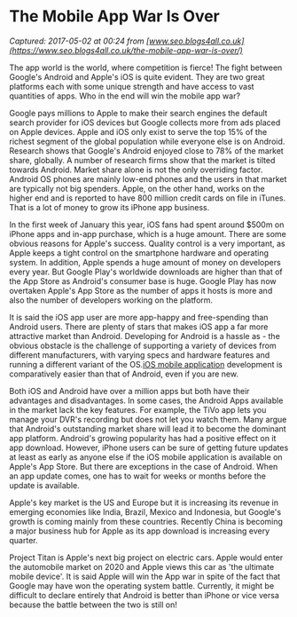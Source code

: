 # The Mobile App War Is Over

_Captured: 2017-05-02 at 00:24 from [www.seo.blogs4all.co.uk](https://www.seo.blogs4all.co.uk/the-mobile-app-war-is-over/)_

The app world is the world, where competition is fierce! The fight between Google's Android and Apple's iOS is quite evident. They are two great platforms each with some unique strength and have access to vast quantities of apps. Who in the end will win the mobile app war?

Google pays millions to Apple to make their search engines the default search provider for iOS devices but Google collects more from ads placed on Apple devices. Apple and iOS only exist to serve the top 15% of the richest segment of the global population while everyone else is on Android. Research shows that Google's Android enjoyed close to 78% of the market share, globally. A number of research firms show that the market is tilted towards Android. Market share alone is not the only overriding factor. Android OS phones are mainly low-end phones and the users in that market are typically not big spenders. Apple, on the other hand, works on the higher end and is reported to have 800 million credit cards on file in iTunes. That is a lot of money to grow its iPhone app business.

In the first week of January this year, iOS fans had spent around $500m on iPhone apps and in-app purchase, which is a huge amount. There are some obvious reasons for Apple's success. Quality control is a very important, as Apple keeps a tight control on the smartphone hardware and operating system. In addition, Apple spends a huge amount of money on developers every year. But Google Play's worldwide downloads are higher than that of the App Store as Android's consumer base is huge. Google Play has now overtaken Apple's App Store as the number of apps it hosts is more and also the number of developers working on the platform.

It is said the iOS app user are more app-happy and free-spending than Android users. There are plenty of stars that makes iOS app a far more attractive market than Android. Developing for Android is a hassle as - the obvious obstacle is the challenge of supporting a variety of devices from different manufacturers, with varying specs and hardware features and running a different variant of the OS.[iOS mobile application](https://www.keyideasinfotech.com/hire-mobile-app-developers/apple-iphone-ios/?utm_medium=SEO&utm_source=Ref19) development is comparatively easier than that of Android, even if you are new.

Both iOS and Android have over a million apps but both have their advantages and disadvantages. In some cases, the Android Apps available in the market lack the key features. For example, the TiVo app lets you manage your DVR's recording but does not let you watch them. Many argue that Android's outstanding market share will lead it to become the dominant app platform. Android's growing popularity has had a positive effect on it app download. However, iPhone users can be sure of getting future updates at least as early as anyone else if the iOS mobile application is available on Apple's App Store. But there are exceptions in the case of Android. When an app update comes, one has to wait for weeks or months before the update is available.

Apple's key market is the US and Europe but it is increasing its revenue in emerging economies like India, Brazil, Mexico and Indonesia, but Google's growth is coming mainly from these countries. Recently China is becoming a major business hub for Apple as its app download is increasing every quarter.

Project Titan is Apple's next big project on electric cars. Apple would enter the automobile market on 2020 and Apple views this car as 'the ultimate mobile device'. It is said Apple will win the App war in spite of the fact that Google may have won the operating system battle. Currently, it might be difficult to declare entirely that Android is better than iPhone or vice versa because the battle between the two is still on!
